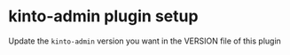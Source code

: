 # kinto-admin plugin setup

Update the `kinto-admin` version you want in the VERSION file of this plugin
